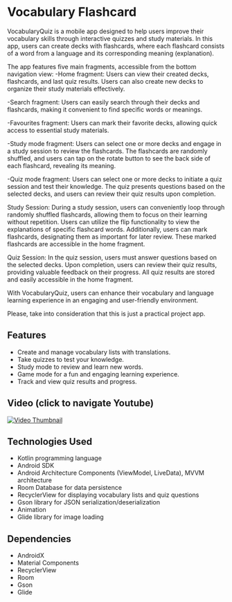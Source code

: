 # Vocabulary Flashcard

VocabularyQuiz is a mobile app designed to help users improve their vocabulary skills through interactive quizzes and study materials. In this app, users can create decks with flashcards, where each flashcard consists of a word from a language and its corresponding meaning (explanation).

The app features five main fragments, accessible from the bottom navigation view:
-Home fragment:
Users can view their created decks, flashcards, and last quiz results.
Users can also create new decks to organize their study materials effectively.

-Search fragment:
Users can easily search through their decks and flashcards, making it convenient to find specific words or meanings.


-Favourites fragment:
Users can mark their favorite decks, allowing quick access to essential study materials.


-Study mode fragment:
Users can select one or more decks and engage in a study session to review the flashcards.
The flashcards are randomly shuffled, and users can tap on the rotate button to see the back side of each flashcard, revealing its meaning.


-Quiz mode fragment:
Users can select one or more decks to initiate a quiz session and test their knowledge.
The quiz presents questions based on the selected decks, and users can review their quiz results upon completion.



Study Session:
During a study session, users can conveniently loop through randomly shuffled flashcards, allowing them to focus on their learning without repetition.
Users can utilize the flip functionality to view the explanations of specific flashcard words.
Additionally, users can mark flashcards, designating them as important for later review. These marked flashcards are accessible in the home fragment.

Quiz Session:
In the quiz session, users must answer questions based on the selected decks.
Upon completion, users can review their quiz results, providing valuable feedback on their progress.
All quiz results are stored and easily accessible in the home fragment.

With VocabularyQuiz, users can enhance their vocabulary and language learning experience in an engaging and user-friendly environment.

Please, take into consideration that this is just a practical project app.

## Features

- Create and manage vocabulary lists with translations.
- Take quizzes to test your knowledge.
- Study mode to review and learn new words.
- Game mode for a fun and engaging learning experience.
- Track and view quiz results and progress.

## Video (click to navigate Youtube)
[![Video Thumbnail](https://user-images.githubusercontent.com/116954772/257047330-c87f3f23-ee5d-4e39-9ada-e93938da8873.png)](https://www.youtube.com/watch?v=UF9qaoK_PSM)

## Technologies Used
- Kotlin programming language
- Android SDK
- Android Architecture Components (ViewModel, LiveData), MVVM architecture
- Room Database for data persistence
- RecyclerView for displaying vocabulary lists and quiz questions
- Gson library for JSON serialization/deserialization
- Animation
- Glide library for image loading

## Dependencies
- AndroidX
- Material Components
- RecyclerView
- Room
- Gson
- Glide
